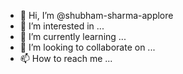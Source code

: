 - 👋 Hi, I’m @shubham-sharma-applore
- 👀 I’m interested in ...
- 🌱 I’m currently learning ...
- 💞️ I’m looking to collaborate on ...
- 📫 How to reach me ...

<!---
shubham-sharma-applore/shubham-sharma-applore is a ✨ special ✨ repository because its `README.md` (this file) appears on your GitHub profile.
You can click the Preview link to take a look at your changes.
--->
